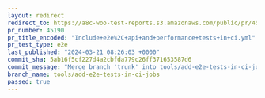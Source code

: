 ```yaml
---
layout: redirect
redirect_to: https://a8c-woo-test-reports.s3.amazonaws.com/public/pr/45190/e2e/index.html
pr_number: 45190
pr_title_encoded: "Include+e2e%2C+api+and+performance+tests+in+ci.yml"
pr_test_type: e2e
last_published: "2024-03-21 08:26:03 +0000"
commit_sha: 5ab16f5cf227d4a2cbfda779c26ff371653587d6
commit_message: "Merge branch 'trunk' into tools/add-e2e-tests-in-ci-jobs"
branch_name: tools/add-e2e-tests-in-ci-jobs
passed: true
---
```

